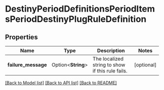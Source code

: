 # DestinyPeriodDefinitionsPeriodItemsPeriodDestinyPlugRuleDefinition

## Properties

Name | Type | Description | Notes
------------ | ------------- | ------------- | -------------
**failure_message** | Option<**String**> | The localized string to show if this rule fails. | [optional]

[[Back to Model list]](../README.md#documentation-for-models) [[Back to API list]](../README.md#documentation-for-api-endpoints) [[Back to README]](../README.md)


